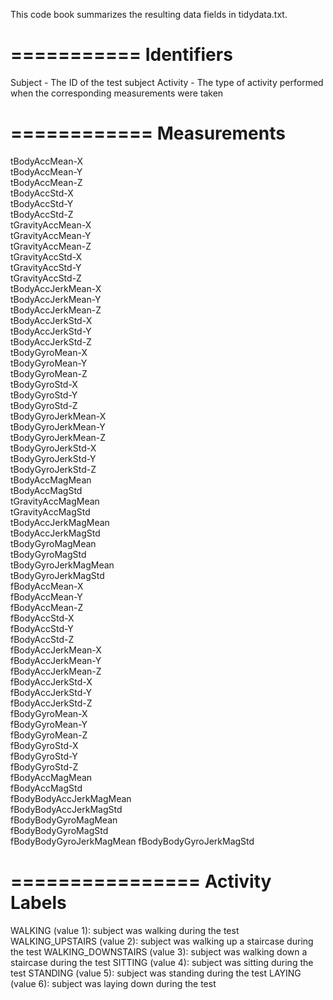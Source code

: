 This code book summarizes the resulting data fields in tidydata.txt.

===========
Identifiers
===========
Subject - The ID of the test subject
Activity - The type of activity performed when the corresponding measurements were taken

============
Measurements
============
tBodyAccMean-X           
tBodyAccMean-Y           
tBodyAccMean-Z          
tBodyAccStd-X            
tBodyAccStd-Y            
tBodyAccStd-Z            
tGravityAccMean-X        
tGravityAccMean-Y       
tGravityAccMean-Z        
tGravityAccStd-X         
tGravityAccStd-Y         
tGravityAccStd-Z         
tBodyAccJerkMean-X      
tBodyAccJerkMean-Y       
tBodyAccJerkMean-Z       
tBodyAccJerkStd-X        
tBodyAccJerkStd-Y        
tBodyAccJerkStd-Z       
tBodyGyroMean-X          
tBodyGyroMean-Y          
tBodyGyroMean-Z          
tBodyGyroStd-X           
tBodyGyroStd-Y          
tBodyGyroStd-Z           
tBodyGyroJerkMean-X      
tBodyGyroJerkMean-Y      
tBodyGyroJerkMean-Z      
tBodyGyroJerkStd-X      
tBodyGyroJerkStd-Y       
tBodyGyroJerkStd-Z       
tBodyAccMagMean          
tBodyAccMagStd           
tGravityAccMagMean      
tGravityAccMagStd        
tBodyAccJerkMagMean      
tBodyAccJerkMagStd       
tBodyGyroMagMean         
tBodyGyroMagStd         
tBodyGyroJerkMagMean     
tBodyGyroJerkMagStd      
fBodyAccMean-X           
fBodyAccMean-Y           
fBodyAccMean-Z          
fBodyAccStd-X            
fBodyAccStd-Y            
fBodyAccStd-Z            
fBodyAccJerkMean-X       
fBodyAccJerkMean-Y      
fBodyAccJerkMean-Z       
fBodyAccJerkStd-X        
fBodyAccJerkStd-Y        
fBodyAccJerkStd-Z        
fBodyGyroMean-X         
fBodyGyroMean-Y          
fBodyGyroMean-Z          
fBodyGyroStd-X           
fBodyGyroStd-Y           
fBodyGyroStd-Z          
fBodyAccMagMean          
fBodyAccMagStd           
fBodyBodyAccJerkMagMean  
fBodyBodyAccJerkMagStd   
fBodyBodyGyroMagMean    
fBodyBodyGyroMagStd      
fBodyBodyGyroJerkMagMean 
fBodyBodyGyroJerkMagStd 

================
Activity Labels
================
WALKING (value 1): subject was walking during the test
WALKING_UPSTAIRS (value 2): subject was walking up a staircase during the test
WALKING_DOWNSTAIRS (value 3): subject was walking down a staircase during the test
SITTING (value 4): subject was sitting during the test
STANDING (value 5): subject was standing during the test
LAYING (value 6): subject was laying down during the test